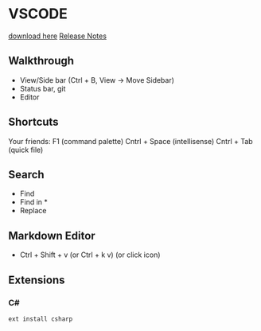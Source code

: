 # VSCODE

[download here](https://code.visualstudio.com)
[Release Notes](https://code.visualstudio.com/updates#vscode)

## Walkthrough
 - View/Side bar (Ctrl + B, View -> Move Sidebar)
 - Status bar, git
 - Editor

## Shortcuts
Your friends: 
F1 (command palette)
Cntrl + Space (intellisense)
Cntrl + Tab (quick file)

## Search
- Find
- Find in *
- Replace

## Markdown Editor
- Ctrl + Shift + v (or Ctrl + k v) (or click icon)

## Extensions

### C#
```ext install csharp```



